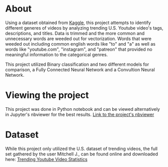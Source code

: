 # About
Using a dataset obtained from [Kaggle](https://www.kaggle.com), this project attempts to identify different generes of videos by analyzing trending U.S. Youtube video's tags, descriptions, and titles.
Data is trimmed and the more common and unnecessary words are weeded out for vectorization.
Words that were weeded out including common english words like "to" and "a" as well as words like "youtube.com", "instagram", and "patreon" that provided no meaningful information to the categorical genres.

This project utilized Binary classification and two different models for comparison, a Fully Connected Neural Network and a Convultion Neural Network. 

# Viewing the project 
This project was done in Python notebook and can be viewed alternatively in Jupyter's nbviewer for the best results. 
[Link to the project's nbviewer](https://nbviewer.org/github/KyleNThao/Youtube_BiClassification/blob/main/YouTube_Trending_Binary_Classification.ipynb)

# Dataset
While this project only utilized the U.S. dataset of trending videos, the full set gathered by the user Mitchell J., can be found online and downloaded here:
[Trending Youtube Video Statistics](https://www.kaggle.com/datasnaek/youtube-new)
